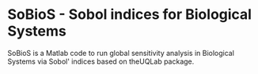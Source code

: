 # SoBioS - Sobol indices for Biological Systems


SoBioS is a Matlab code to run global sensitivity analysis in Biological Systems via Sobol' indices based on theUQLab package.

